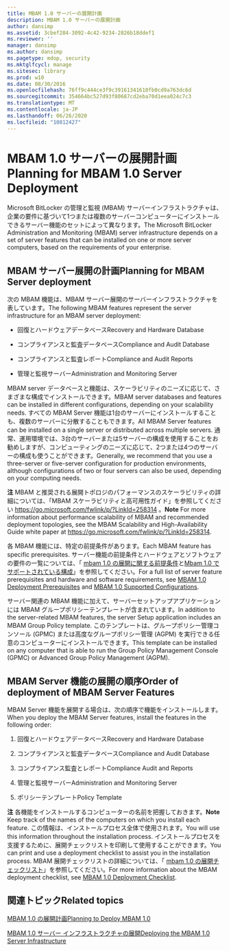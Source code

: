 ```yaml
---
title: MBAM 1.0 サーバーの展開計画
description: MBAM 1.0 サーバーの展開計画
author: dansimp
ms.assetid: 3cbef284-3092-4c42-9234-2826b18ddef1
ms.reviewer: ''
manager: dansimp
ms.author: dansimp
ms.pagetype: mdop, security
ms.mktglfcycl: manage
ms.sitesec: library
ms.prod: w10
ms.date: 08/30/2016
ms.openlocfilehash: 76ff9c444ce3f9c39161341610fb0cd9a763dc6d
ms.sourcegitcommit: 354664bc527d93f80687cd2eba70d1eea024c7c3
ms.translationtype: MT
ms.contentlocale: ja-JP
ms.lasthandoff: 06/26/2020
ms.locfileid: "10812427"
---
```

# <span data-ttu-id="50224-103">MBAM 1.0 サーバーの展開計画</span><span class="sxs-lookup"><span data-stu-id="50224-103">Planning for MBAM 1.0 Server Deployment</span></span>


<span data-ttu-id="50224-104">Microsoft BitLocker の管理と監視 (MBAM) サーバーインフラストラクチャは、企業の要件に基づいて1つまたは複数のサーバーコンピューターにインストールできるサーバー機能のセットによって異なります。</span><span class="sxs-lookup"><span data-stu-id="50224-104">The Microsoft BitLocker Administration and Monitoring (MBAM) server infrastructure depends on a set of server features that can be installed on one or more server computers, based on the requirements of your enterprise.</span></span>

## <span data-ttu-id="50224-105">MBAM サーバー展開の計画</span><span class="sxs-lookup"><span data-stu-id="50224-105">Planning for MBAM Server deployment</span></span>


<span data-ttu-id="50224-106">次の MBAM 機能は、MBAM サーバー展開のサーバーインフラストラクチャを表しています。</span><span class="sxs-lookup"><span data-stu-id="50224-106">The following MBAM features represent the server infrastructure for an MBAM server deployment:</span></span>

-   <span data-ttu-id="50224-107">回復とハードウェアデータベース</span><span class="sxs-lookup"><span data-stu-id="50224-107">Recovery and Hardware Database</span></span>

-   <span data-ttu-id="50224-108">コンプライアンスと監査データベース</span><span class="sxs-lookup"><span data-stu-id="50224-108">Compliance and Audit Database</span></span>

-   <span data-ttu-id="50224-109">コンプライアンスと監査レポート</span><span class="sxs-lookup"><span data-stu-id="50224-109">Compliance and Audit Reports</span></span>

-   <span data-ttu-id="50224-110">管理と監視サーバー</span><span class="sxs-lookup"><span data-stu-id="50224-110">Administration and Monitoring Server</span></span>

<span data-ttu-id="50224-111">MBAM server データベースと機能は、スケーラビリティのニーズに応じて、さまざまな構成でインストールできます。</span><span class="sxs-lookup"><span data-stu-id="50224-111">MBAM server databases and features can be installed in different configurations, depending on your scalability needs.</span></span> <span data-ttu-id="50224-112">すべての MBAM Server 機能は1台のサーバーにインストールすることも、複数のサーバーに分散することもできます。</span><span class="sxs-lookup"><span data-stu-id="50224-112">All MBAM Server features can be installed on a single server or distributed across multiple servers.</span></span> <span data-ttu-id="50224-113">通常、運用環境では、3台のサーバーまたは5サーバーの構成を使用することをお勧めしますが、コンピューティングのニーズに応じて、2つまたは4つのサーバーの構成も使うことができます。</span><span class="sxs-lookup"><span data-stu-id="50224-113">Generally, we recommend that you use a three-server or five-server configuration for production environments, although configurations of two or four servers can also be used, depending on your computing needs.</span></span>

<span data-ttu-id="50224-114">**注** MBAM と推奨される展開トポロジのパフォーマンスのスケーラビリティの詳細については、「MBAM スケーラビリティと高可用性ガイド」を参照してください <https://go.microsoft.com/fwlink/p/?LinkId=258314> 。</span><span class="sxs-lookup"><span data-stu-id="50224-114">**Note** For more information about performance scalability of MBAM and recommended deployment topologies, see the MBAM Scalability and High-Availability Guide white paper at <https://go.microsoft.com/fwlink/p/?LinkId=258314>.</span></span>

 

<span data-ttu-id="50224-115">各 MBAM 機能には、特定の前提条件があります。</span><span class="sxs-lookup"><span data-stu-id="50224-115">Each MBAM feature has specific prerequisites.</span></span> <span data-ttu-id="50224-116">サーバー機能の前提条件とハードウェアとソフトウェアの要件の一覧については、「 [mbam 1.0 の展開に関する前提条件](mbam-10-deployment-prerequisites.md)と[Mbam 1.0 でサポートされている構成](mbam-10-supported-configurations.md)」を参照してください。</span><span class="sxs-lookup"><span data-stu-id="50224-116">For a full list of server feature prerequisites and hardware and software requirements, see [MBAM 1.0 Deployment Prerequisites](mbam-10-deployment-prerequisites.md) and [MBAM 1.0 Supported Configurations](mbam-10-supported-configurations.md).</span></span>

<span data-ttu-id="50224-117">サーバー関連の MBAM 機能に加えて、サーバーセットアップアプリケーションには MBAM グループポリシーテンプレートが含まれています。</span><span class="sxs-lookup"><span data-stu-id="50224-117">In addition to the server-related MBAM features, the server Setup application includes an MBAM Group Policy template.</span></span> <span data-ttu-id="50224-118">このテンプレートは、グループポリシー管理コンソール (GPMC) または高度なグループポリシー管理 (AGPM) を実行できる任意のコンピューターにインストールできます。</span><span class="sxs-lookup"><span data-stu-id="50224-118">This template can be installed on any computer that is able to run the Group Policy Management Console (GPMC) or Advanced Group Policy Management (AGPM).</span></span>

## <span data-ttu-id="50224-119">MBAM Server 機能の展開の順序</span><span class="sxs-lookup"><span data-stu-id="50224-119">Order of deployment of MBAM Server Features</span></span>


<span data-ttu-id="50224-120">MBAM Server 機能を展開する場合は、次の順序で機能をインストールします。</span><span class="sxs-lookup"><span data-stu-id="50224-120">When you deploy the MBAM Server features, install the features in the following order:</span></span>

1.  <span data-ttu-id="50224-121">回復とハードウェアデータベース</span><span class="sxs-lookup"><span data-stu-id="50224-121">Recovery and Hardware Database</span></span>

2.  <span data-ttu-id="50224-122">コンプライアンスと監査データベース</span><span class="sxs-lookup"><span data-stu-id="50224-122">Compliance and Audit Database</span></span>

3.  <span data-ttu-id="50224-123">コンプライアンス監査とレポート</span><span class="sxs-lookup"><span data-stu-id="50224-123">Compliance Audit and Reports</span></span>

4.  <span data-ttu-id="50224-124">管理と監視サーバー</span><span class="sxs-lookup"><span data-stu-id="50224-124">Administration and Monitoring Server</span></span>

5.  <span data-ttu-id="50224-125">ポリシーテンプレート</span><span class="sxs-lookup"><span data-stu-id="50224-125">Policy Template</span></span>

<span data-ttu-id="50224-126">**注** 各機能をインストールするコンピューターの名前を把握しておきます。</span><span class="sxs-lookup"><span data-stu-id="50224-126">**Note** Keep track of the names of the computers on which you install each feature.</span></span> <span data-ttu-id="50224-127">この情報は、インストールプロセス全体で使用されます。</span><span class="sxs-lookup"><span data-stu-id="50224-127">You will use this information throughout the installation process.</span></span> <span data-ttu-id="50224-128">インストールプロセスを支援するために、展開チェックリストを印刷して使用することができます。</span><span class="sxs-lookup"><span data-stu-id="50224-128">You can print and use a deployment checklist to assist you in the installation process.</span></span> <span data-ttu-id="50224-129">MBAM 展開チェックリストの詳細については、「 [mbam 1.0 の展開チェックリスト](mbam-10-deployment-checklist.md)」を参照してください。</span><span class="sxs-lookup"><span data-stu-id="50224-129">For more information about the MBAM deployment checklist, see [MBAM 1.0 Deployment Checklist](mbam-10-deployment-checklist.md).</span></span>

 

## <span data-ttu-id="50224-130">関連トピック</span><span class="sxs-lookup"><span data-stu-id="50224-130">Related topics</span></span>


[<span data-ttu-id="50224-131">MBAM 1.0 の展開計画</span><span class="sxs-lookup"><span data-stu-id="50224-131">Planning to Deploy MBAM 1.0</span></span>](planning-to-deploy-mbam-10.md)

[<span data-ttu-id="50224-132">MBAM 1.0 サーバー インフラストラクチャの展開</span><span class="sxs-lookup"><span data-stu-id="50224-132">Deploying the MBAM 1.0 Server Infrastructure</span></span>](deploying-the-mbam-10-server-infrastructure.md)

 

 





